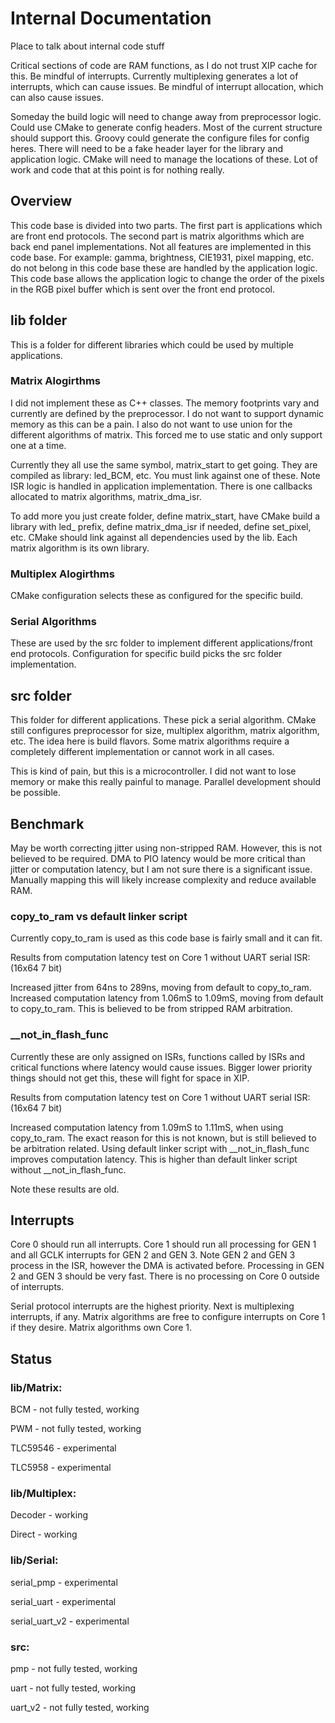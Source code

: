 # Internal Documentation
Place to talk about internal code stuff

Critical sections of code are RAM functions, as I do not trust XIP cache for this. Be mindful of interrupts. Currently multiplexing generates a lot of interrupts, which can cause issues. Be mindful of interrupt allocation, which can also cause issues.

Someday the build logic will need to change away from preprocessor logic. Could use CMake to generate config headers. Most of the current structure should support this. Groovy could generate the configure files for config heres. There will need to be a fake header layer for the library and application logic. CMake will need to manage the locations of these. Lot of work and code that at this point is for nothing really.

## Overview
This code base is divided into two parts. The first part is applications which are front end protocols. The second part is matrix algorithms which are back end panel implementations. Not all features are implemented in this code base. For example: gamma, brightness, CIE1931, pixel mapping, etc. do not belong in this code base these are handled by the application logic. This code base allows the application logic to change the order of the pixels in the RGB pixel buffer which is sent over the front end protocol.

## lib folder
This is a folder for different libraries which could be used by multiple applications.

### Matrix Alogirthms
I did not implement these as C++ classes. The memory footprints vary and currently are defined by the preprocessor. I do not want to support dynamic memory as this can be a pain. I also do not want to use union for the different algorithms of matrix. This forced me to use static and only support one at a time.

Currently they all use the same symbol, matrix_start to get going. They are compiled as library: led_BCM, etc. You must link against one of these. Note ISR logic is handled in application implementation. There is one callbacks allocated to matrix algorithms, matrix_dma_isr. 

To add more you just create folder, define matrix_start, have CMake build a library with led_ prefix, define matrix_dma_isr if needed, define set_pixel, etc. CMake should link against all dependencies used by the lib. Each matrix algorithm is its own library.

### Multiplex Alogirthms
CMake configuration selects these as configured for the specific build.

### Serial Algorithms
These are used by the src folder to implement different applications/front end protocols. Configuration for specific build picks the src folder implementation.

## src folder
This folder for different applications. These pick a serial algorithm. CMake still configures preprocessor for size, multiplex algorithm, matrix algorithm, etc. The idea here is build flavors. Some matrix algorithms require a completely different implementation or cannot work in all cases.

This is kind of pain, but this is a microcontroller. I did not want to lose memory or make this really painful to manage. Parallel development should be possible.

## Benchmark
May be worth correcting jitter using non-stripped RAM. However, this is not believed to be required. DMA to PIO latency would be more critical than jitter or computation latency, but I am not sure there is a significant issue. Manually mapping this will likely increase complexity and reduce available RAM.

### copy_to_ram vs default linker script
Currently copy_to_ram is used as this code base is fairly small and it can fit.

Results from computation latency test on Core 1 without UART serial ISR: (16x64 7 bit)

Increased jitter from 64ns to 289ns, moving from default to copy_to_ram. Increased computation latency from 1.06mS to 1.09mS, moving from default to copy_to_ram. This is believed to be from stripped RAM arbitration.

### __not_in_flash_func
Currently these are only assigned on ISRs, functions called by ISRs and critical functions where latency would cause issues. Bigger lower priority things should not get this, these will fight for space in XIP.

Results from computation latency test on Core 1 without UART serial ISR: (16x64 7 bit)

Increased computation latency from 1.09mS to 1.11mS, when using copy_to_ram. The exact reason for this is not known, but is still believed to be arbitration related. Using default linker script with __not_in_flash_func improves computation latency. This is higher than default linker script without __not_in_flash_func.

Note these results are old.

## Interrupts
Core 0 should run all interrupts. Core 1 should run all processing for GEN 1 and all GCLK interrupts for GEN 2 and GEN 3. Note GEN 2 and GEN 3 process in the ISR, however the DMA is activated before. Processing in GEN 2 and GEN 3 should be very fast. There is no processing on Core 0 outside of interrupts.

Serial protocol interrupts are the highest priority. Next is multiplexing interrupts, if any. Matrix algorithms are free to configure interrupts on Core 1 if they desire. Matrix algorithms own Core 1.

## Status
### lib/Matrix:
BCM - not fully tested, working

PWM - not fully tested, working

TLC59546 - experimental

TLC5958 - experimental

### lib/Multiplex:
Decoder - working

Direct - working

### lib/Serial:
serial_pmp - experimental

serial_uart - experimental

serial_uart_v2 - experimental

### src:
pmp - not fully tested, working

uart - not fully tested, working

uart_v2 - not fully tested, working

